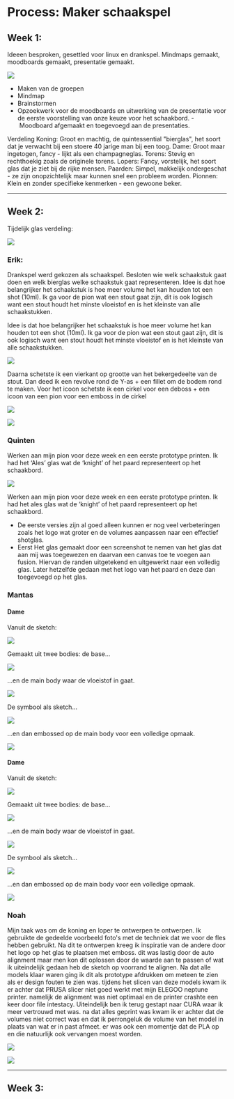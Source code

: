 # Process: Maker schaakspel

## **Week 1:**
Ideeen besproken, gesettled voor linux en drankspel. Mindmaps gemaakt, moodboards gemaakt, presentatie gemaakt.

![](https://i.imgur.com/gWsjZUi.png)

- Maken van de groepen
- Mindmap
- Brainstormen
- Opzoekwerk voor de moodboards en uitwerking van de presentatie voor de eerste voorstelling van onze keuze voor het schaakbord.
- Moodboard afgemaakt en toegevoegd aan de presentaties.

Verdeling
Koning: Groot en machtig, de quintessential "bierglas", het soort dat je verwacht bij een stoere 40 jarige man bij een toog.
Dame: Groot maar ingetogen, fancy - lijkt als een champagneglas. 
Torens: Stevig en rechthoekig zoals de originele torens.
Lopers: Fancy, vorstelijk, het soort glas dat je ziet bij de rijke mensen.
Paarden: Simpel, makkelijk ondergeschat - ze zijn onopzichtelijk maar kunnen snel een probleem worden. 
Pionnen: Klein en zonder specifieke kenmerken - een gewoone beker.

---

## **Week 2:**

Tijdelijk glas verdeling:

![](https://i.imgur.com/K1swHqp.png)

### Erik:
Drankspel werd gekozen als schaakspel. Besloten wie welk schaakstuk gaat doen en welk bierglas welke schaakstuk gaat representeren.
Idee is dat hoe belangrijker het schaakstuk is hoe meer volume het kan houden tot een shot (10ml).
Ik ga voor de pion wat een stout gaat zijn, dit is ook logisch want een stout houdt het minste vloeistof en is het kleinste van alle schaakstukken.

Idee is dat hoe belangrijker het schaakstuk is hoe meer volume het kan houden tot een shot (10ml).
Ik ga voor de pion wat een stout gaat zijn, dit is ook logisch want een stout houdt het minste vloeistof en is het kleinste van alle schaakstukken.

![](https://i.imgur.com/AqU0GKe.png)

Daarna schetste ik een vierkant op grootte van het bekergedeelte van de stout. Dan deed ik een revolve rond de Y-as + een fillet om de bodem rond te maken. Voor het icoon schetste ik een cirkel voor een deboss + een icoon van een pion voor een emboss in de cirkel

![](https://i.imgur.com/0v7GaHO.png)

![](https://i.imgur.com/q0QvqyE.png)

### Quinten

Werken aan mijn pion voor deze week en een eerste prototype printen. Ik had het ‘Ales’ glas wat de ‘knight’ of het paard representeert op het schaakbord.

![](https://i.imgur.com/7BEAbmV.png)

Werken aan mijn pion voor deze week en een eerste prototype printen. Ik had het ales glas wat de ‘knight’ of het paard representeert op het schaakbord.
- De eerste versies zijn al goed alleen kunnen er nog veel verbeteringen zoals het logo wat groter en de volumes aanpassen naar een effectief shotglas.
- Eerst Het glas gemaakt door een screenshot te nemen van het glas dat aan mij was toegewezen en daarvan een canvas toe te voegen aan fusion. Hiervan de randen uitgetekend en uitgewerkt naar een volledig glas. Later hetzelfde gedaan met het logo van het paard en deze dan toegevoegd op het glas.

### Mantas
#### Dame
Vanuit de sketch:

![](https://i.imgur.com/3qLngJw.png)

Gemaakt uit twee bodies: de base...

![](https://i.imgur.com/pB89rIL.png)

...en de main body waar de vloeistof in gaat.

![](https://i.imgur.com/7ccIJy1.png)

De symbool als sketch...

![](https://i.imgur.com/QWPr1Ab.png)

...en dan embossed op de main body voor een volledige opmaak.

![](https://i.imgur.com/ODSNnhn.png)

#### Dame
Vanuit de sketch:

![](https://i.imgur.com/w7kf2nn.png)

Gemaakt uit twee bodies: de base...

![](https://i.imgur.com/hLu8EYK.png)

...en de main body waar de vloeistof in gaat.

![](https://i.imgur.com/sr0NzeE.png)

De symbool als sketch...

![](https://i.imgur.com/6RtrYgD.png)

...en dan embossed op de main body voor een volledige opmaak.

![](https://i.imgur.com/7MDfW5l.png)

### Noah
Mijn taak was om de koning en loper te ontwerpen te ontwerpen. Ik gebruikte de gedeelde voorbeeld foto's met de techniek dat we voor de fles hebben gebruikt. Na dit te ontwerpen kreeg ik inspiratie van de andere door het logo op het glas te plaatsen met emboss. dit was lastig door de auto alignment maar men kon dit oplossen door de waarde aan te passen of wat ik uiteindelijk gedaan heb de sketch op voorrand te alignen. Na dat alle models klaar waren ging ik dit als prototype afdrukken om meteen te zien als er design fouten te zien was. tijdens het slicen van deze models kwam ik er achter dat PRUSA slicer niet goed werkt met mijn ELEGOO neptune printer. namelijk de alignment was niet optimaal en de printer crashte een keer door file intestacy. Uiteindelijk ben ik terug gestapt naar CURA waar ik meer vertrouwd met was. na dat alles geprint was kwam ik er achter dat de volumes niet correct was en dat ik perrongeluk de volume van het model in plaats van wat er in past afmeet. er was ook een momentje dat de PLA op en die natuurlijk ook vervangen moest worden.

![](https://i.imgur.com/Tku1rNf.png)

![](https://i.imgur.com/31UD0o3.jpeg)

---

## **Week 3:**
